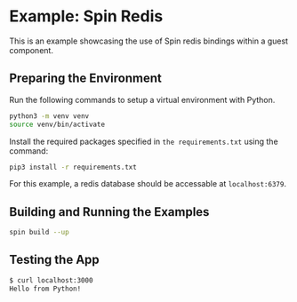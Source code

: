# Example: Spin Redis

This is an example showcasing the use of Spin redis bindings within a guest component. 

## Preparing the Environment

Run the following commands to setup a virtual environment with Python.

```bash
python3 -m venv venv
source venv/bin/activate
```

Install the required packages specified in `the requirements.txt` using the command:

```bash
pip3 install -r requirements.txt
```

For this example, a redis database should be accessable at `localhost:6379`.

## Building and Running the Examples

```bash
spin build --up
```

## Testing the App

```bash
$ curl localhost:3000                      
Hello from Python!
```